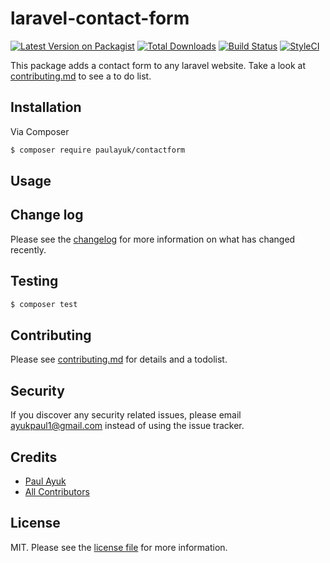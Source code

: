 # laravel-contact-form

[![Latest Version on Packagist][ico-version]][link-packagist]
[![Total Downloads][ico-downloads]][link-downloads]
[![Build Status][ico-travis]][link-travis]
[![StyleCI][ico-styleci]][link-styleci]

This package adds a contact form to any laravel website. Take a look at [contributing.md](contributing.md) to see a to do list.

## Installation

Via Composer

``` bash
$ composer require paulayuk/contactform
```

## Usage

## Change log

Please see the [changelog](changelog.md) for more information on what has changed recently.

## Testing

``` bash
$ composer test
```

## Contributing

Please see [contributing.md](contributing.md) for details and a todolist.

## Security

If you discover any security related issues, please email ayukpaul1@gmail.com instead of using the issue tracker.

## Credits

- [Paul Ayuk][link-author]
- [All Contributors][link-contributors]

## License

MIT. Please see the [license file](license.md) for more information.

[ico-version]: https://img.shields.io/packagist/v/paulayuk/laravel-contact-form.svg?style=flat-square
[ico-downloads]: https://img.shields.io/packagist/dt/paulayuk/laravel-contact-form.svg?style=flat-square
[ico-travis]: https://img.shields.io/travis/paulayuk/laravel-contact-form/master.svg?style=flat-square
[ico-styleci]: https://styleci.io/repos/12345678/shield

[link-packagist]: https://packagist.org/packages/paulayuk/laravel-contact-form
[link-downloads]: https://packagist.org/packages/paulayuk/laravel-contact-form
[link-travis]: https://travis-ci.org/paulayuk/laravel-contact-form
[link-styleci]: https://styleci.io/repos/12345678
[link-author]: https://github.com/paulayuk
[link-contributors]: ../../contributors]